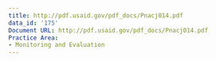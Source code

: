 ```yaml
---
title: http://pdf.usaid.gov/pdf_docs/Pnacj014.pdf
data_id: '175'
Document URL: http://pdf.usaid.gov/pdf_docs/Pnacj014.pdf
Practice Area:
- Monitoring and Evaluation
---
```


